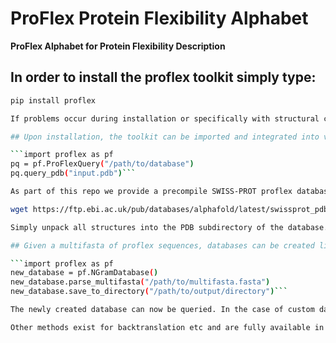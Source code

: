 # ProFlex Protein Flexibility Alphabet
**ProFlex Alphabet for Protein Flexibility Description**

## In order to install the proflex toolkit simply type:
```bash
pip install proflex

If problems occur during installation or specifically with structural comparisons this is almost certainly due to pymol2 installation issues. In those cases, please proceed to pymol installation via freely available wheels by following these instructions: https://github.com/cgohlke/pymol-open-source-wheels?tab=readme-ov-file

## Upon installation, the toolkit can be imported and integrated into various workflows. To query a PDB against a proflex database requires only three lines of code:

```import proflex as pf
pq = pf.ProFlexQuery("/path/to/database")
pq.query_pdb("input.pdb")```

As part of this repo we provide a precompile SWISS-PROT proflex database that can be downloaded. To prepare this database for full use, PDB structures need to be downloaded to the PDB subdirectory like so:

wget https://ftp.ebi.ac.uk/pub/databases/alphafold/latest/swissprot_pdb_v4.tar

Simply unpack all structures into the PDB subdirectory of the database. The PDB filenames are referenced by the database and can be retrieved when queries are performed.

## Given a multifasta of proflex sequences, databases can be created like so:

```import proflex as pf
new_database = pf.NGramDatabase()
new_database.parse_multifasta("/path/to/multifasta.fasta")
new_database.save_to_directory("/path/to/output/directory")```

The newly created database can now be queried. In the case of custom databases be sure to provide the mutlifasta sequence file and PDB files in the same directory to allow for full functionality.

Other methods exist for backtranslation etc and are fully available in the installed package. 



